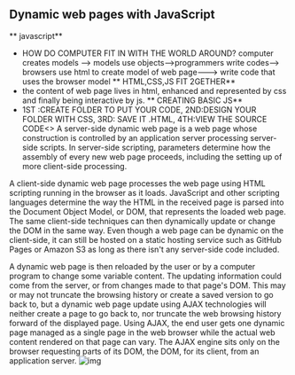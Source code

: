 ## Dynamic web pages with JavaScript
** javascript**
* HOW DO COMPUTER FIT IN WITH THE WORLD AROUND?
 computer creates models --> models use objects-->programmers write codes--> browsers use html to create model of web page---> write code that uses the browser model
** HTML,CSS,JS FIT 2GETHER**
* the content of web page lives in html, enhanced and represented by css and finally being interactive by js.
** CREATING BASIC JS**
* 1ST :CREATE FOLDER TO PUT YOUR CODE, 2ND:DESIGN YOUR FOLDER WITH CSS, 3RD: SAVE IT .HTML, 4TH:VIEW THE SOURCE CODE<>
A server-side dynamic web page is a web page whose construction is controlled by an application server processing server-side scripts. In server-side scripting, parameters determine how the assembly of every new web page proceeds, including the setting up of more client-side processing.

A client-side dynamic web page processes the web page using HTML scripting running in the browser as it loads. JavaScript and other scripting languages determine the way the HTML in the received page is parsed into the Document Object Model, or DOM, that represents the loaded web page. The same client-side techniques can then dynamically update or change the DOM in the same way. Even though a web page can be dynamic on the client-side, it can still be hosted on a static hosting service such as GitHub Pages or Amazon S3 as long as there isn't any server-side code included.

A dynamic web page is then reloaded by the user or by a computer program to change some variable content. The updating information could come from the server, or from changes made to that page's DOM. This may or may not truncate the browsing history or create a saved version to go back to, but a dynamic web page update using AJAX technologies will neither create a page to go back to, nor truncate the web browsing history forward of the displayed page. Using AJAX, the end user gets one dynamic page managed as a single page in the web browser while the actual web content rendered on that page can vary. The AJAX engine sits only on the browser requesting parts of its DOM, the DOM, for its client, from an application server.
![img](https://www.tutorialspoint.com/internet_technologies/images/internet-static_web_page.jpg)
